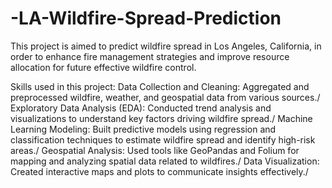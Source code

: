 # -LA-Wildfire-Spread-Prediction
This project is aimed to predict wildfire spread in Los Angeles, California, in order to enhance fire management strategies and improve resource allocation for future effective wildfire control.

Skills used in this project:
Data Collection and Cleaning: Aggregated and preprocessed wildfire, weather, and geospatial data from various sources./
Exploratory Data Analysis (EDA): Conducted trend analysis and visualizations to understand key factors driving wildfire spread./
Machine Learning Modeling: Built predictive models using regression and classification techniques to estimate wildfire spread and identify high-risk areas./
Geospatial Analysis: Used tools like GeoPandas and Folium for mapping and analyzing spatial data related to wildfires./
Data Visualization: Created interactive maps and plots to communicate insights effectively./

